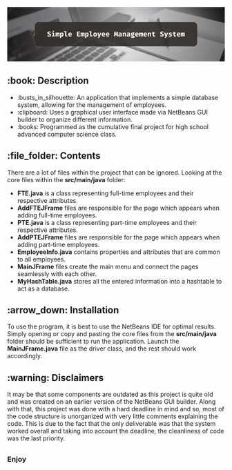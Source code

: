 <!DOCTYPE html>
<html>
<head>
  <meta charset="UTF-8">
</head>
<body>
  <img src="https://github.com/AK-147/Simple-EMS/blob/main/SimpleEMS%20Banner.png?raw=true" alt="Banner"/>
  
  <h2>:book: Description</h2>
  <ul>
    <li>:busts_in_silhouette: An application that implements a simple database system, allowing for the management of employees.</li>
    <li>:clipboard: Uses a graphical user interface made via NetBeans GUI builder to organize different information.</li>
    <li>:books: Programmed as the cumulative final project for high school advanced computer science class.</li>
  </ul>

  <h2>:file_folder: Contents</h2>
  <p>There are a lot of files within the project that can be ignored. Looking at the core files within the <strong>src/main/java</strong> folder:</p>
  <ul>
    <li><strong>FTE.java</strong> is a class representing full-time employees and their respective attributes.</li>
    <li><strong>AddFTEJFrame</strong> files are responsible for the page which appears when adding full-time employees.</li>
    <li><strong>PTE.java</strong> is a class representing part-time employees and their respective attributes.</li>
    <li><strong>AddPTEJFrame</strong> files are responsible for the page which appears when adding part-time employees.</li>
    <li><strong>EmployeeInfo.java</strong> contains properties and attributes that are common to all employees.</li>
    <li><strong>MainJFrame</strong> files create the main menu and connect the pages seamlessly with each other.</li>
    <li><strong>MyHashTable.java</strong> stores all the entered information into a hashtable to act as a database.</li>
  </ul>

  <h2>:arrow_down: Installation</h2>
  <p>
    To use the program, it is best to use the NetBeans IDE for optimal results. Simply opening or copy and pasting the core files from the
    <strong>src/main/java</strong> folder should be sufficient to run the application. Launch the <strong>MainJFrame.java</strong> file
    as the driver class, and the rest should work accordingly.
  </p>
  
  <h2>:warning: Disclaimers</h2>
  <p>
    It may be that some components are outdated as this project is quite old and was created on an earlier version of the NetBeans GUI builder.
    Along with that, this project was done with a hard deadline in mind and so, most of the code structure is unorganized with very little
    comments explaining the code. This is due to the fact that the only deliverable was that the system worked overall and taking into
    account the deadline, the cleanliness of code was the last priority.
  </p>
  <h2></h2>
  <h3>Enjoy</h3>
</body>
</html>
